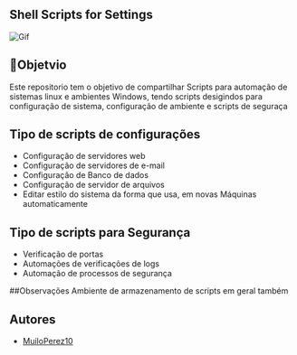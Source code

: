 
## Shell Scripts for Settings

![Gif](https://c.tenor.com/Asg85aDTiIEAAAAM/ok-heres-the-script-south-park.gif)

## 🎯Objetvio
Este repositorio tem o objetivo de compartilhar Scripts para automação de sistemas linux
e ambientes Windows, tendo scripts desigindos para configuração de sistema, configuração de ambiente e scripts de seguraça

## Tipo de scripts de configurações

- Configuração de servidores web
- Configuração de servidores de e-mail
- Configuração de Banco de dados
- Configuração de servidor de arquivos
- Editar estilo do sistema da forma que usa, em novas Máquinas automaticamente

## Tipo de scripts para Segurança

- Verificação de portas
- Automações de verificações de logs
- Automação de processos de segurança

##Observações
Ambiente de armazenamento de scripts em geral também

## Autores

- [MuiloPerez10](https://github.com/MuriloPerez10)

